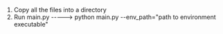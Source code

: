 1. Copy all the files into a directory
2. Run main.py  ----->  python main.py --env_path="path to environment executable"
